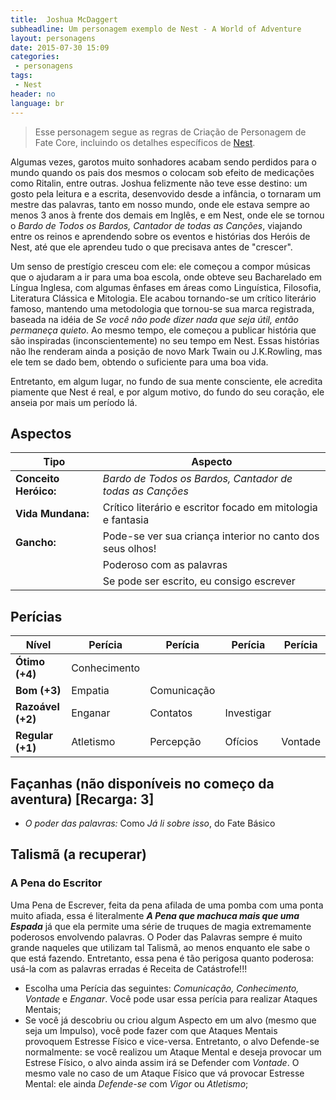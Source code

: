 ```yaml
---
title:  Joshua McDaggert
subheadline: Um personagem exemplo de Nest - A World of Adventure
layout: personagens
date: 2015-07-30 15:09
categories:
 - personagens
tags:
 - Nest
header: no
language: br
---
```


>  Esse personagem segue as regras de Criação de Personagem de Fate Core, incluindo os detalhes específicos de [Nest][1].

Algumas vezes, garotos muito sonhadores acabam sendo perdidos para o mundo quando os pais dos mesmos o colocam sob efeito de medicações como Ritalin, entre outras. Joshua felizmente não teve esse destino: um gosto pela leitura e a escrita, desenvovido desde a infância, o tornaram um mestre das palavras, tanto em nosso mundo, onde ele estava sempre ao menos 3 anos à frente dos demais em Inglês, e em Nest, onde ele se tornou o _Bardo de Todos os Bardos, Cantador de todas as Canções_, viajando entre os reinos e aprendendo sobre os eventos e histórias dos Heróis de Nest, até que ele aprendeu tudo o que precisava antes de "crescer".

Um senso de prestígio cresceu com ele: ele começou a compor músicas que o ajudaram a ir para uma boa escola, onde obteve seu Bacharelado em Língua Inglesa, com algumas ênfases em áreas como Linguística, Filosofia, Literatura Clássica e Mitologia. Ele acabou tornando-se um crítico literário famoso, mantendo uma metodologia que tornou-se sua marca registrada, baseada na idéia de _Se você não pode dizer nada que seja útil, então permaneça quieto_. Ao mesmo tempo, ele começou a publicar história que são inspiradas (inconscientemente) no seu tempo em Nest. Essas histórias não lhe renderam ainda a posição de novo Mark Twain ou J.K.Rowling, mas ele tem se dado bem, obtendo o suficiente para uma boa vida.

Entretanto, em algum lugar, no fundo de sua mente consciente, ele acredita piamente que Nest é real, e por algum motivo, do fundo do seu coração, ele anseia por mais um período lá.

## Aspectos

| Tipo                  | Aspecto                                                     |
|-----------------------|-------------------------------------------------------------|
| **Conceito Heróico:** | _Bardo de Todos os Bardos, Cantador de todas as Canções_    |
| **Vida Mundana:**     | Crítico literário e escritor focado em mitologia e fantasia |
| **Gancho:**           | Pode-se ver sua criança interior no canto dos seus olhos!   |
|                       | Poderoso com as palavras                                    |
|                       | Se pode ser escrito, eu consigo escrever                    |

## Perícias

| Nível             | Perícia      | Perícia     | Perícia      | Perícia | 
|-------------------|--------------|-------------|--------------|---------|
| **Ótimo (+4)**    | Conhecimento |             |              |         |
| **Bom (+3)**      | Empatia      | Comunicação |              |         |
| **Razoável (+2)** | Enganar      | Contatos    | Investigar   |         |
| **Regular (+1)**  | Atletismo    | Percepção   | Ofícios      | Vontade |


## Façanhas (não disponíveis no começo da aventura) [Recarga: 3]

+ _O poder das palavras:_ Como _Já li sobre isso_, do Fate Básico

## Talismã (a recuperar)

### A Pena do Escritor

Uma Pena de Escrever, feita da pena afilada de uma pomba com uma ponta muito afiada, essa é literalmente **_A Pena que machuca mais que uma Espada_** já que ela permite uma série de truques de magia extremamente poderosos envolvendo palavras. O Poder das Palavras sempre é muito grande naqueles que utilizam tal Talismã, ao menos enquanto ele sabe o que está fazendo. Entretanto, essa pena é tão perigosa quanto poderosa: usá-la com as palavras erradas é Receita de Catástrofe!!!


+  Escolha uma Perícia das seguintes: _Comunicação, Conhecimento, Vontade_ e _Enganar_. Você pode usar essa perícia para realizar Ataques Mentais;
+  Se você já descobriu ou criou algum Aspecto em um alvo (mesmo que seja um Impulso), você pode fazer com que Ataques Mentais provoquem Estresse Físico e vice-versa. Entretanto, o alvo Defende-se normalmente: se você realizou um Ataque Mental e deseja provocar um Estrese Físico, o alvo ainda assim irá se Defender com _Vontade_. O mesmo vale no caso de um Ataque Físico que vá provocar Estresse Mental: ele ainda _Defende-se_ com _Vigor_ ou _Atletismo_;

[1]: http://www.drivethrurpg.com/product/153980/Nest--A-World-of-Adventure-for-Fate-Core


